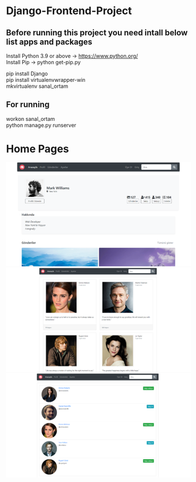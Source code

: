 # Django-Frontend-Project

## Before running this project you need intall below list apps and packages

Install Python 3.9 or above -> https://www.python.org/<br>
Install Pip   -> python get-pip.py<br>

pip install Django<br>
pip install virtualenvwrapper-win<br>
mkvirtualenv sanal_ortam 

## For running

workon sanal_ortam<br>
python manage.py runserver

# Home Pages
![github](static/images/git-4.png)<br>
![github](static/images/git-2.png)<br>
![github](static/images/git-3.png)<br>
